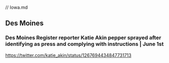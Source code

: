 // Iowa.md

## Des Moines 

### Des Moines Register reporter Katie Akin pepper sprayed after identifying as press and complying with instructions | June 1st

https://twitter.com/katie_akin/status/1267694434847731713
